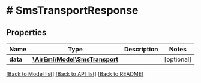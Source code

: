 # # SmsTransportResponse

## Properties

Name | Type | Description | Notes
------------ | ------------- | ------------- | -------------
**data** | [**\AirEml\Model\SmsTransport**](SmsTransport.md) |  | [optional]

[[Back to Model list]](../../README.md#models) [[Back to API list]](../../README.md#endpoints) [[Back to README]](../../README.md)
